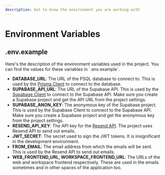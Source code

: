 ```yaml
---
description: Get to know the environment you are working with
---
```


# Environment Variables

## .env.example

Here's the description of the environment variables used in the project. You can find the values for these variables in \`.env.example\`.

* **DATABASE\_URL**: The URL of the PSQL database to connect to. This is used by the [Prisma Client](https://www.prisma.io/docs/orm/prisma-client) to connect to the database.
* **SUPABASE\_API\_URL**: The URL of the Supabase API. This is used by the [Supabase Client](https://supabase.io/docs/reference/javascript/supabase-client) to connect to the Supabase API. Make sure you create a Supabase project and get the API URL from the project settings.
* **SUPABASE\_ANON\_KEY**: The anonymous key of the Supabase project. This is used by the Supabase Client to connect to the Supabase API. Make sure you create a Supabase project and get the anonymous key from the project settings.
* **RESEND\_API\_KEY**: The API key for the [Resend API](https://resend-api.vercel.app/). The project uses Resend API to send out emails.
* **JWT\_SECRET**: The secret used to sign the JWT tokens. It is insignificant in the development environment.
* **FROM\_EMAIL**: The email address from which the emails will be sent. This is used by the Resend API to send out emails.
* **WEB\_FRONTEND\_URL, WORKSPACE\_FRONTEND\_URL**: The URLs of the web and workspace frontend respectively. These are used in the emails sometimes and in other spaces of the application too.
